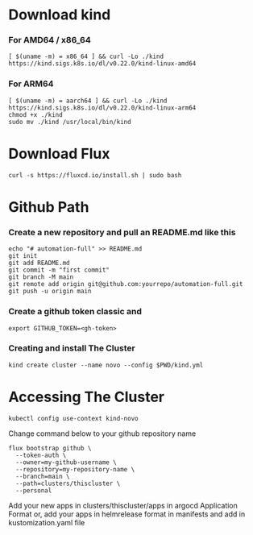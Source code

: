 # Download kind

### For AMD64 / x86_64

```
[ $(uname -m) = x86_64 ] && curl -Lo ./kind https://kind.sigs.k8s.io/dl/v0.22.0/kind-linux-amd64
```

### For ARM64

```
[ $(uname -m) = aarch64 ] && curl -Lo ./kind https://kind.sigs.k8s.io/dl/v0.22.0/kind-linux-arm64
chmod +x ./kind
sudo mv ./kind /usr/local/bin/kind
```

# Download Flux

```
curl -s https://fluxcd.io/install.sh | sudo bash
```

# Github Path

### Create a new repository and pull an README.md like this

```
echo "# automation-full" >> README.md
git init
git add README.md
git commit -m "first commit"
git branch -M main
git remote add origin git@github.com:yourrepo/automation-full.git
git push -u origin main

```

### Create a github token classic and 

```
export GITHUB_TOKEN=<gh-token>
```

### Creating and install The Cluster

```
kind create cluster --name novo --config $PWD/kind.yml
```

# Accessing The Cluster

```
kubectl config use-context kind-novo
```

Change command below to your github repository name 

```
flux bootstrap github \
  --token-auth \
  --owner=my-github-username \
  --repository=my-repository-name \
  --branch=main \
  --path=clusters/thiscluster \
  --personal
```

Add your new apps in clusters/thiscluster/apps in argocd Application Format or, add your apps in helmrelease format in manifests and add in kustomization.yaml file
